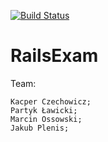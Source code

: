 [![Build Status](https://magnum.travis-ci.com/kipperek/RailsExam.svg?token=GoDu5VzyqcjAPGUVXVHu)](https://magnum.travis-ci.com/kipperek/RailsExam)

RailsExam
=========

  Team:
  
    Kacper Czechowicz;
    Partyk Ławicki;
    Marcin Ossowski;
    Jakub Plenis;

